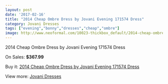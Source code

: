 ```yaml
---
layout: post
date: '2017-02-16'
title: "2014 Cheap Ombre Dress by Jovani Evening 171574 Dress"
category: Jovani Dresses
tags: ["evening","bonny","dresses","cheap","ombre"]
image: http://www.neoformal.com/10023-thickbox_default/2014-cheap-ombre-dress-by-jovani-evening-171574-dress.jpg
---
```

2014 Cheap Ombre Dress by Jovani Evening 171574 Dress

On Sales: **$367.99**
<a href="https://www.neoformal.com/en/jovani-dresses-2014/3478-2014-cheap-ombre-dress-by-jovani-evening-171574-dress.html"><amp-img layout="responsive" width="600" height="600" src="//www.neoformal.com/10023-thickbox_default/2014-cheap-ombre-dress-by-jovani-evening-171574-dress.jpg" alt="2014 Cheap Ombre Dress by Jovani Evening 171574 Dress 0" /></a>
<a href="https://www.neoformal.com/en/jovani-dresses-2014/3478-2014-cheap-ombre-dress-by-jovani-evening-171574-dress.html"><amp-img layout="responsive" width="600" height="600" src="//www.neoformal.com/10024-thickbox_default/2014-cheap-ombre-dress-by-jovani-evening-171574-dress.jpg" alt="2014 Cheap Ombre Dress by Jovani Evening 171574 Dress 1" /></a>
<a href="https://www.neoformal.com/en/jovani-dresses-2014/3478-2014-cheap-ombre-dress-by-jovani-evening-171574-dress.html"><amp-img layout="responsive" width="600" height="600" src="//www.neoformal.com/10025-thickbox_default/2014-cheap-ombre-dress-by-jovani-evening-171574-dress.jpg" alt="2014 Cheap Ombre Dress by Jovani Evening 171574 Dress 2" /></a>
<a href="https://www.neoformal.com/en/jovani-dresses-2014/3478-2014-cheap-ombre-dress-by-jovani-evening-171574-dress.html"><amp-img layout="responsive" width="600" height="600" src="//www.neoformal.com/10026-thickbox_default/2014-cheap-ombre-dress-by-jovani-evening-171574-dress.jpg" alt="2014 Cheap Ombre Dress by Jovani Evening 171574 Dress 3" /></a>

Buy it: [2014 Cheap Ombre Dress by Jovani Evening 171574 Dress](https://www.neoformal.com/en/jovani-dresses-2014/3478-2014-cheap-ombre-dress-by-jovani-evening-171574-dress.html "2014 Cheap Ombre Dress by Jovani Evening 171574 Dress")

View more: [Jovani Dresses](https://www.neoformal.com/en/48-jovani-dresses-2014 "Jovani Dresses")